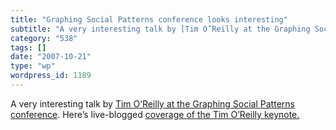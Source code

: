 ```yaml
---
title: "Graphing Social Patterns conference looks interesting"
subtitle: "A very interesting talk by [Tim O’Reilly at the Graphing Social Patterns conference](http://www.allf..."
category: "538"
tags: []
date: "2007-10-21"
type: "wp"
wordpress_id: 1189
---
```

A very interesting talk by [Tim O’Reilly at the Graphing Social Patterns conference](http://www.allfacebook.com/2007/10/tim-oreilly-graphing-social-patterns/). Here’s live-blogged [coverage of the Tim O’Reilly keynote.](http://www.allfacebook.com/2007/10/tim-oreilly-graphing-social-patterns/)